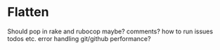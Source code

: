 Flatten
=======

Should pop in rake and rubocop maybe?
comments?
how to run
issues
todos etc.
error handling
git/github
performance?